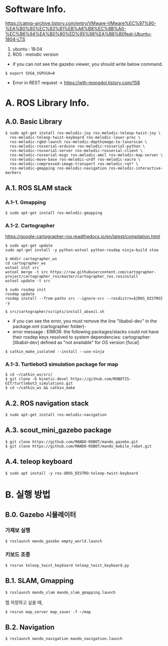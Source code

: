 # Software Info.  
https://catnip-archive.tistory.com/entry/VMware-VMware%EC%97%90-%EA%B0%80%EC%83%81%EB%A8%B8%EC%8B%A0-%EC%B6%94%EA%B0%80%ED%95%98%EA%B8%B0feat-Ubuntu-1804-LTS    
1. ubuntu : 18.04
2. ROS : melodic version

* if you can not see the gazebo viewer, you should write below command.  
```
$ export SVGA_VGPU10=0
```

* Error in REST request
-> https://wth-mongdol.tistory.com/158

# A. ROS Library Info.
## A.0. Basic Library  
```
$ sudo apt-get install ros-melodic-joy ros-melodic-teleop-twist-joy \
  ros-melodic-teleop-twist-keyboard ros-melodic-laser-proc \
  ros-melodic-rgbd-launch ros-melodic-depthimage-to-laserscan \
  ros-melodic-rosserial-arduino ros-melodic-rosserial-python \
  ros-melodic-rosserial-server ros-melodic-rosserial-client \
  ros-melodic-rosserial-msgs ros-melodic-amcl ros-melodic-map-server \
  ros-melodic-move-base ros-melodic-urdf ros-melodic-xacro \
  ros-melodic-compressed-image-transport ros-melodic-rqt* \
  ros-melodic-gmapping ros-melodic-navigation ros-melodic-interactive-markers
```

## A.1. ROS SLAM stack

### A.1-1. Gmapping  
```
$ sudo apt-get install ros-melodic-gmapping  
```

### A.1-2. Cartographer  
https://google-cartographer-ros.readthedocs.io/en/latest/compilation.html  
```
$ sudo apt-get update
sudo apt-get install -y python-wstool python-rosdep ninja-build stow
```

```
$ mkdir cartographer_ws
cd cartographer_ws
wstool init src
wstool merge -t src https://raw.githubusercontent.com/cartographer-project/cartographer_ros/master/cartographer_ros.rosinstall
wstool update -t src
```

```
$ sudo rosdep init
rosdep update
rosdep install --from-paths src --ignore-src --rosdistro=${ROS_DISTRO} -y
```

```
$ src/cartographer/scripts/install_abseil.sh
```

* if you can see the error, you must remove the line "<depend>libabsl-dev</depend>" in the package.xml (cartographer folder)-  
* error message : ERROR: the following packages/stacks could not have their rosdep keys resolved to system dependencies: cartographer: [libabsl-dev] defined as "not available" for OS version [focal]

```
$ catkin_make_isolated --install --use-ninja
```

### A.1-3. Turtlebot3 simulation package for map   
```
$ cd ~/catkin_ws/src/
$ git clone -b kinetic-devel https://github.com/ROBOTIS-GIT/turtlebot3_simulations.git
$ cd ~/catkin_ws && catkin_make
```

## A.2. ROS navigation stack  
```
$ sudo apt-get install ros-melodic-navigation
```

## A.3. scout_mini_gazebo package 
```
$ git clone https://github.com/MANDO-ROBOT/mando_gazebo.git
$ git clone https://github.com/MANDO-ROBOT/mando_mobile_robot.git
```

## A.4. teleop keyboard  
```
$ sudo apt install -y ros-$ROS_DISTRO-teleop-twist-keyboard
```




# B. 실행 방법
## B.0. Gazebo 시뮬레이터  
### 가제보 실행
```
$ roslaunch mando_gazebo empty_world.launch
```

### 키보드 조종
```
$ rosrun teleop_twist_keyboard teleop_twist_keyboard.py 
```

## B.1. SLAM, Gmapping
```
$ roslaunch mando_slam mando_slam_gmapping.launch 
```

맵 저장하고 싶을 때,
```
$ rosrun map_server map_saver -f ~/map
```

## B.2. Navigation
```
$ roslaunch mando_navigation mando_navigation.launch 
```


